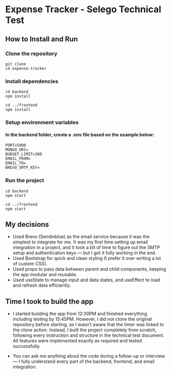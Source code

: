 # Expense Tracker - Selego Technical Test

## How to Install and Run

### Clone the repository

```
git clone
cd expense-tracker
```

### Install dependencies

```
cd backend
npm install

cd ../frontend
npm install
```

### Setup environment variables

#### In the backend folder, create a .env file based on the example below:

```
PORT=5000
MONGO_URI=
BUDGET_LIMIT=300
EMAIL_FROM=
EMAIL_TO=
BREVO_SMTP_KEY=
```

### Run the project

```
cd backend
npm start

cd ../frontend
npm start
```

## My decisions

- Used Brevo (Sendinblue) as the email service because it was the simplest to integrate for me.
  It was my first time setting up email integration in a project, and it took a bit of time to figure out the SMTP setup and authentication keys — but I got it fully working in the end.
- Used Bootstrap for quick and clean styling (I prefer it over writing a lot of custom CSS).
- Used props to pass data between parent and child components, keeping the app modular and reusable.
- Used useState to manage input and data states, and useEffect to load and refresh data efficiently.

## Time I took to build the app

- I started building the app from 12:30PM and finished everything including testing by 15:45PM.
  However, I did not clone the original repository before starting, as I wasn’t aware that the timer was linked to the clone action.
  Instead, I built the project completely from scratch, following every instruction and structure in the technical test document.
  All features were implemented exactly as required and tested successfully.

- You can ask me anything about the code during a follow-up or interview —
  I fully understand every part of the backend, frontend, and email integration.
